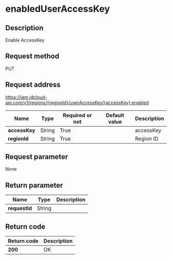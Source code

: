 # enabledUserAccessKey


## Description
Enable AccessKey

## Request method
PUT

## Request address
https://iam.jdcloud-api.com/v1/regions/{regionId}/userAccessKey/{accessKey}:enabled

|Name|Type|Required or not|Default value|Description|
|---|---|---|---|---|
|**accessKey**|String|True||accessKey|
|**regionId**|String|True||Region ID|

## Request parameter
None


## Return parameter
|Name|Type|Description|
|---|---|---|
|**requestId**|String||



## Return code
|Return code|Description|
|---|---|
|**200**|OK|
